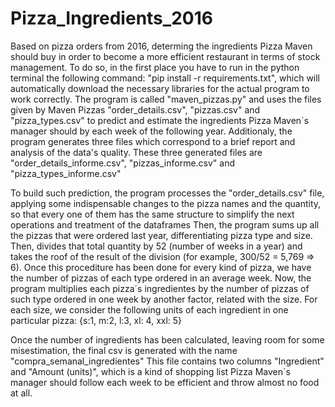 # Pizza_Ingredients_2016
Based on pizza orders from 2016, determing the ingredients Pizza Maven should buy in order to become a more efficient restaurant in terms of stock management.
To do so, in the first place you have to run in the python terminal the following command: "pip install -r requirements.txt", which will automatically
download the necessary libraries for the actual program to work correctly. The program is called "maven_pizzas.py" and uses the files given by
Maven Pizzas "order_details.csv", "pizzas.csv" and "pizza_types.csv" to predict and estimate the ingredients Pizza Maven´s manager should by each week
of the following year. Additionaly, the program generates three files which correspond to a brief report and analysis of the data's quality. These three
generated files are "order_details_informe.csv", "pizzas_informe.csv" and "pizza_types_informe.csv"

To build such prediction, the program processes the "order_details.csv" file, applying some indispensable changes to the pizza names and the quantity, so
that every one of them has the same structure to simplify the next operations and treatment of the dataframes Then, the program sums up all the pizzas
that were ordered last year, differentiating pizza type and size. Then, divides that total quantity by 52 (number of weeks in a year) and takes the roof
of the result of the division (for example, 300/52 = 5,769 => 6). Once this procediture has been done for every kind of pizza, we have the number of pizzas
of each type ordered in an average week. Now, the program multiplies each pizza´s ingredientes by the number of pizzas of such type ordered in one week by
another factor, related with the size. For each size, we consider the following units of each ingredient in one particular pizza: {s:1, m:2, l:3, xl: 4, xxl: 5}

Once the number of ingredients has been calculated, leaving room for some misestimation, the final csv is generated with the name "compra_semanal_ingredientes"
This file contains two columns "Ingredient" and "Amount (units)", which is a kind of shopping list Pizza Maven´s manager should follow each week to be efficient
and throw almost no food at all.
